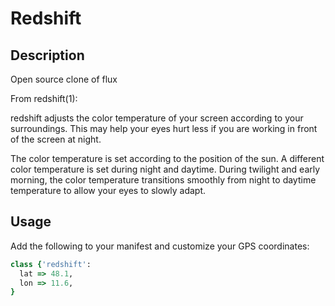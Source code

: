 # Redshift #
## Description ##
Open source clone of flux

From redshift(1):

redshift  adjusts the color temperature of your screen according to your surroundings. This may help your eyes hurt less if you are working
in front of the screen at night.

The color temperature is set according to the position of the sun. A different color temperature is set during night  and  daytime.  During
twilight  and  early  morning,  the  color  temperature transitions smoothly from night to daytime temperature to allow your eyes to slowly
adapt.

## Usage ##
Add the following to your manifest and customize your GPS coordinates:
```ruby
class {'redshift':
  lat => 48.1,
  lon => 11.6,
}
```
